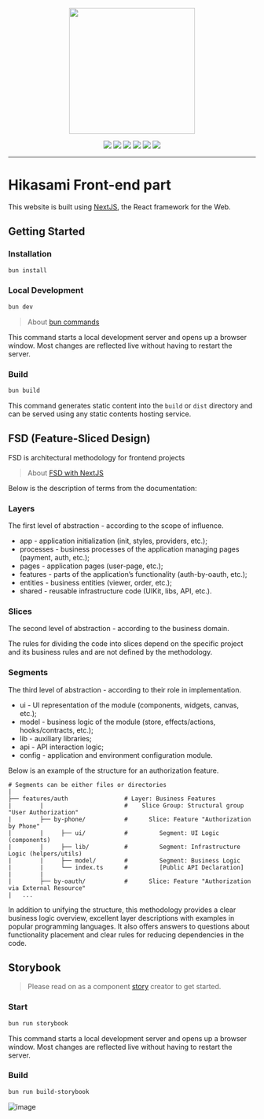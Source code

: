 <div align="center">
  <p><img width="256" src="https://cdn.hikasami.com/logo.png"/></p>
</div>
<div align="center">
  <img src="https://img.shields.io/badge/Bun-000?logo=bun&logoColor=fff">
  <img src="https://img.shields.io/badge/Next.js-black?logo=next.js&logoColor=white">
  <img src="https://img.shields.io/badge/TypeScript-3178C6?logo=typescript&logoColor=fff">
  <img src="https://img.shields.io/badge/Tailwind%20CSS-%2338B2AC.svg?logo=tailwind-css&logoColor=white">
  <img src="https://img.shields.io/badge/shadcn%2Fui-000?logo=shadcnui&logoColor=fff">
  <img src="https://img.shields.io/badge/Sass-C69?logo=sass&logoColor=fff">
</div>
<hr />

# Hikasami Front-end part

This website is built using [NextJS](https://nextjs.org/), the React framework for the Web.

## Getting Started

### Installation
```bash
bun install
```

### Local Development
```bash
bun dev
```
> About [bun commands](https://bun.sh/docs/cli/install)

This command starts a local development server and opens up a browser window. Most changes are reflected live without having to restart the server.

### Build
```bash
bun build
```

This command generates static content into the `build` or `dist` directory and can be served using any static contents hosting service.

## FSD (Feature-Sliced Design)
FSD is architectural methodology for frontend projects
> About [FSD with NextJS](https://feature-sliced.design/docs/guides/tech/with-nextjs)

Below is the description of terms from the documentation:

### Layers
The first level of abstraction - according to the scope of influence.

- app - application initialization (init, styles, providers, etc.);
- processes - business processes of the application managing pages (payment, auth, etc.);
- pages - application pages (user-page, etc.);
- features - parts of the application’s functionality (auth-by-oauth, etc.);
- entities - business entities (viewer, order, etc.);
- shared - reusable infrastructure code (UIKit, libs, API, etc.).

### Slices
The second level of abstraction - according to the business domain.

The rules for dividing the code into slices depend on the specific project and its business rules and are not defined by the methodology.

### Segments
The third level of abstraction - according to their role in implementation.

- ui - UI representation of the module (components, widgets, canvas, etc.);
- model - business logic of the module (store, effects/actions, hooks/contracts, etc.);
- lib - auxiliary libraries;
- api - API interaction logic;
- config - application and environment configuration module.

Below is an example of the structure for an authorization feature.

```
# Segments can be either files or directories
|
├── features/auth                # Layer: Business Features
|        |                       #    Slice Group: Structural group "User Authorization"
|        ├── by-phone/           #      Slice: Feature "Authorization by Phone"
|        |     ├── ui/           #         Segment: UI Logic (components)
|        |     ├── lib/          #         Segment: Infrastructure Logic (helpers/utils)
|        |     ├── model/        #         Segment: Business Logic
|        |     └── index.ts      #         [Public API Declaration]
|        |
|        ├── by-oauth/           #      Slice: Feature "Authorization via External Resource"
|   ...
```

In addition to unifying the structure, this methodology provides a clear business logic overview, excellent layer descriptions with examples in popular programming languages. It also offers answers to questions about functionality placement and clear rules for reducing dependencies in the code.

## Storybook
> Please read on as a component [story](https://storybook.js.org/docs/writing-stories/args) creator to get started.
### Start
```bash
bun run storybook
```
This command starts a local development server and opens up a browser window. Most changes are reflected live without having to restart the server.
### Build
```bash
bun run build-storybook
```
![image](https://github.com/user-attachments/assets/3ae28e08-6346-43b7-8a89-38fd4687ffb4)
